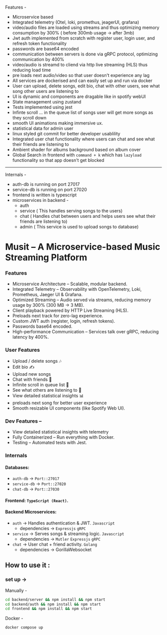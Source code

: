 Features -
- Microservice based
- Integrated telemetry (Otel, loki, promethus, jeagerUI, grafana)
- video/audio files are loaded using streams and thus optimizing memory consumption by 300% ( before 300mb usage -> after 3mb)
- Jwt auth implemented from scratch with register user, login user, and refresh token functionality
- passwords are base64 encoded
- communication between servers is done via gRPC protocol, optimizing communication by 400%
- video/audio is streamd to cliend via http live streaming (HLS) thus reducing load time
- pre loads next audio/video so that user doesn't experience any lag
- All services are dockerised and can easily set up and run via docker
- User can upload, delete songs, edit bio, chat with other users, see what song other users are listening to
- UI is dynamic and components are dragable like in spotify webUI
- State management using zustand
- Tests implemented using jest
- Infinte scroll ... in the queue list of songs user will get more songs as they scroll down
- smooth UI animations making immersive ux.
- statistical data for admin user
- linux styled git commit for better developer usablility
- Integrated user chat functionality where users can chat and see what their friends are listening to
- Ambient shader for albums background based on album cover
- Global Search in frontend with `command + k` which has `lazyload` functionality so that app doesn't get blocked
---
Internals -
- auth-db is running on port 27017
- service-db is running on port 27020
- frontend is written is typescript
- microservices in backend - 
    - auth 
    - service ( This handles serving songs to the users)
    - chat ( Handles chat between users and helps users see what their friends are listening to)
    - admin ( This service is used to upload songs to database)


# Musit – A Microservice-based Music Streaming Platform
### Features
- Microservice Architecture – Scalable, modular backend.
- Integrated Telemetry – Observability with OpenTelemetry, Loki, Prometheus, Jaeger UI & Grafana.
- Optimized Streaming – Audio served via streams, reducing memory usage by 300% (300 MB → 3 MB).
- Client playback powered by HTTP Live Streaming (HLS).
- Preloads next track for zero-lag experience.
- Custom JWT auth (register, login, refresh tokens).
- Passwords base64 encoded.
- High-performance Communication – Services talk over gRPC, reducing latency by 400%.
### User Features
- Upload / delete songs 🎶
- Edit bio ✍️
- Upload new songs
- Chat with friends 💬
- Infinite scroll in queue list 🔄
- See what others are listening to 👀
- View detailed statistical insights 📊
- preloads next song for better user experience
- Smooth resizable UI components (like Spotify Web UI).

### Dev Features –
- View detailed statistical insights with telemetry
- Fully Containerized – Run everything with Docker.
- Testing – Automated tests with Jest.

### Internals
#### Databases:
- `auth-db` → `Port::27017`
- `service-db` → `Port::27020`
- `chat-db` → `Port::27030`

####  Frontend: `TypeScript (React)`.

#### Backend Microservices:
- `auth` → Handles authentication & JWT. `Javascript`
    - dependencies -> `Expressjs` `gRPC`
- `service` → Serves songs & streaming logic. `Javascript`
    - dependencies -> `Mutler` `Expressjs` `gRPC`
- `chat` → User chat + friend activity. `Golang`
    - dependencies -> GorillaWebsocket 
<!-- - `admin` → Upload & manage songs. `Javascript` -->



## How to use it :

### set up ->
Manually - 
```bash
cd backend/server && npm install && npm start
cd backend/auth && npm install && npm start
cd frontend && npm install && npm start
```
Docker - 
```zsh
docker compose up
```

<!-- 
#### TODO Learning for me - 
- what is populate, push, pull, aggregate function in mongodb?
- how does ref works in mongodb?
- how exactly does gRPC works? also learn its internals 
-->